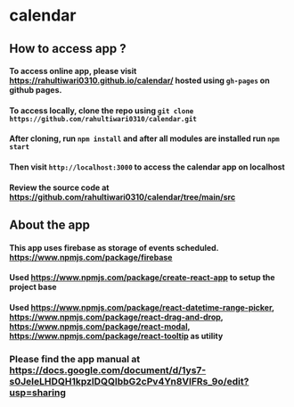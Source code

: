 # calendar
## How to access app ?
#### To access online app, please visit https://rahultiwari0310.github.io/calendar/ hosted using `gh-pages` on github pages.
#### To access locally, clone the repo using `git clone https://github.com/rahultiwari0310/calendar.git`
#### After cloning, run `npm install` and after all modules are installed run `npm start`
#### Then visit `http://localhost:3000` to access the calendar app on localhost
#### Review the source code at https://github.com/rahultiwari0310/calendar/tree/main/src

## About the app
#### This app uses firebase as storage of events scheduled. https://www.npmjs.com/package/firebase
#### Used https://www.npmjs.com/package/create-react-app to setup the project base
#### Used https://www.npmjs.com/package/react-datetime-range-picker, https://www.npmjs.com/package/react-drag-and-drop, https://www.npmjs.com/package/react-modal, https://www.npmjs.com/package/react-tooltip as utility

### Please find the app manual at https://docs.google.com/document/d/1ys7-s0JeleLHDQH1kpzlDQQlbbG2cPv4Yn8VlFRs_9o/edit?usp=sharing
